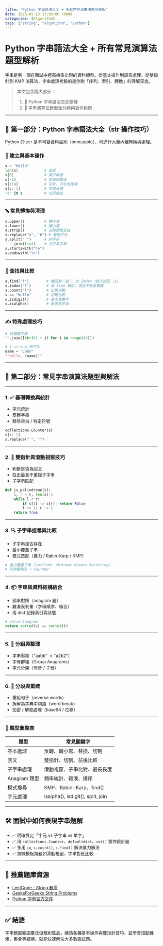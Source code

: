 ```yaml
---
title: "Python 字串語法大全 + 所有常見演算法題型解析"
date: 2025-05-13 17:00:00 +0800
categories: [Algorithm]
tags: ["string", "algorithm", "python"]
---
```


# Python 字串語法大全 + 所有常見演算法題型解析

字串是另一個在面試中極高機率出現的資料類型。從基本操作到語意處理、從雙指針到 KMP 演算法，字串處理考驗的是你對「序列、索引、轉換」的理解深度。

> 本文包含兩大部分：
> 1. 📘 Python 字串語法完全整理
> 2. 🧠 字串演算法題型全分類與實作範例

---

## 📘 第一部分：Python 字串語法大全（str 操作技巧）

Python 的 `str` 是不可變資料型別（immutable），可進行大量內建轉換與處理。

### 🧱 建立與基本操作

```python
s = "hello"
len(s)            # 長度
s[0]              # 索引取值
s[-1]             # 從後面取值
s[1:4]            # 切片，不包含尾端
s[::-1]           # 字串反轉
"e" in s          # 成員檢查
```

---

### 🔤 常見轉換與清理

```python
s.upper()         # 轉大寫
s.lower()         # 轉小寫
s.strip()         # 去除頭尾空白
s.replace("a", "b") # 替換字元
s.split(" ")      # 拆字串
"-".join(list)    # 合併為字串
s.startswith("he")
s.endswith("lo")
```

---

### 🔎 查找與比較

```python
s.find("l")        # 傳回第一個 l 的 index（找不到回 -1）
s.index("l")       # 與 find 類似，但找不到會報錯
s.count("l")       # 出現次數
s == "hello"       # 相等比較
s.isdigit()        # 是否為數字
s.isalpha()        # 是否為字母
```

---

### ✍️ 特殊處理技巧

```python
# 快速建字串
"".join([chr(97 + i) for i in range(26)])

# f-string 格式化
name = "John"
f"Hello, {name}!"
```

---

## 🧠 第二部分：常見字串演算法題型與解法

---

### 1. ✅ 基礎轉換與統計

* 字元統計
* 反轉字串
* 移除空白 / 特定符號

```python
collections.Counter(s)
s[::-1]
s.replace(" ", "")
```

---

### 2. 🧠 雙指針與滑動視窗技巧

* 判斷是否為回文
* 找出最長不重複子字串
* 子字串匹配

```python
def is_palindrome(s):
    l, r = 0, len(s)-1
    while l < r:
        if s[l] != s[r]: return False
        l += 1; r -= 1
    return True
```

---

### 3. 🔍 子字串搜尋與比較

* 子字串是否存在
* 最小覆蓋子串
* 模式匹配（暴力 / Rabin-Karp / KMP）

```python
# 最小覆蓋子串（LeetCode: Minimum Window Substring）
# 利用雙指針 + Counter
```

---

### 4. 📦 字串與資料結構結合

* 頻率對照（anagram 題）
* 雜湊表判重（字母順序、組合）
* 用 dict 記錄索引與狀態

```python
# Valid Anagram
return sorted(s) == sorted(t)
```

---

### 5. 🧮 分組與整理

* 字串壓縮（"aabb" → "a2b2"）
* 字母群組（Group Anagrams）
* 字元分類（母音 / 子音）

---

### 6. 🧾 分段與重建

* 重組句子（reverse words）
* 拆解為字典中詞語（word break）
* 加密 / 解密處理（base64 / 位移）

---

### 📑 題型彙整表

| 題型         | 常見關鍵字                        |
| ------------ | --------------------------------- |
| 基本處理     | 反轉、轉小寫、替換、切割          |
| 回文         | 雙指針、切割、前後比較            |
| 子字串處理   | 滑動視窗、子串比對、最長長度      |
| Anagram 題型 | 頻率統計、雜湊、排序              |
| 模式搜尋     | KMP、Rabin-Karp、find()           |
| 字元處理     | isalpha(), isdigit(), split, join |

---

## 🛠 面試中如何表現字串題解

* ✅ 明確界定「字元 vs 子字串 vs 單字」
* ✅ 用 `collections.Counter`、`defaultdict`、`set()` 實作統計題
* ✅ 多用 `in`, `s.count()`, `s.find()` 解決暴力解法
* ✅ 熟練模板類題如滑動視窗、字串對應比較

---

## 📘 推薦題庫資源

* [LeetCode - String 題庫](https://leetcode.com/tag/string/)
* [GeeksForGeeks String Problems](https://www.geeksforgeeks.org/python-strings/)
* [Python 字串官方文件](https://docs.python.org/3/library/stdtypes.html#text-sequence-type-str)

---

## ✅ 結語

字串題型範圍廣泛但規則性高，練熟各種基本操作與雙指針技巧，並學會搭配雜湊、集合等結構，就能快速解決大多數面試題。
